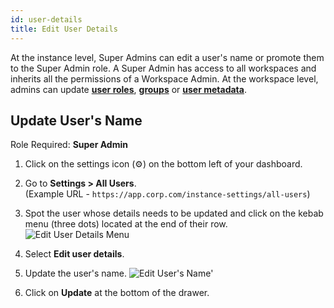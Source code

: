 ```yaml
---
id: user-details
title: Edit User Details
---
```


At the instance level, Super Admins can edit a user's name or promote them to the Super Admin role. A Super Admin has access to all workspaces and inherits all the permissions of a Workspace Admin. At the workspace level, admins can update **[user roles](/docs/user-management/role-based-access/user-roles)**, **[groups](/docs/user-management/role-based-access/custom-groups)** or **[user metadata](/docs/user-management/onboard-users/user-metadata)**.

## Update User's Name

Role Required: **Super Admin** <br/>

1. Click on the settings icon (⚙️) on the bottom left of your dashboard.

2. Go to **Settings > All Users**. <br/> 
    (Example URL - `https://app.corp.com/instance-settings/all-users`)

3. Spot the user whose details needs to be updated and click on the kebab menu (three dots) located at the end of their row. 
    <img className="screenshot-full" src="/img/user-management/profile-management/user-details/edit-menu.png" alt="Edit User Details Menu" />

4. Select **Edit user details**.

5. Update the user's name.
    <img className="screenshot-full img-s" src="/img/user-management/profile-management/user-details/edit-name.png" alt="Edit User's Name'" />

6. Click on **Update** at the bottom of the drawer.